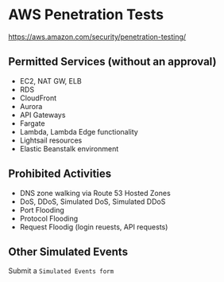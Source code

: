 # AWS Penetration Tests

<https://aws.amazon.com/security/penetration-testing/>

## Permitted Services (without an approval)

* EC2, NAT GW, ELB
* RDS
* CloudFront
* Aurora
* API Gateways
* Fargate
* Lambda, Lambda Edge functionality
* Lightsail resources
* Elastic Beanstalk environment

## Prohibited Activities

* DNS zone walking via Route 53 Hosted Zones
* DoS, DDoS, Simulated DoS, Simulated DDoS
* Port Flooding
* Protocol Flooding
* Request Floodig (login reuests, API requests)

## Other Simulated Events

Submit a `Simulated Events form`

